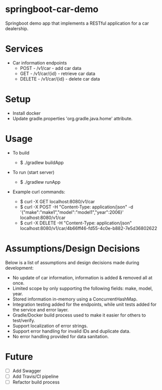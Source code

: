 springboot-car-demo
===

Springboot demo app that implements a RESTful application for a car dealership.

Services
====
- Car information endpoints 
    - POST   - /v1/car      - add car data
    - GET    - /v1/car/{id} - retrieve car data
    - DELETE - /v1/car/{id} - delete car data

Setup
====
- Install docker
- Update gradle.properties 'org.gradle.java.home' attribute.

Usage
====
- To build
    - $ ./gradlew buildApp
- To run (start server)
    - $ ./gradlew runApp

- Example curl commands:
    - $ curl -X GET localhost:8080/v1/car
    - $ curl -X POST -H "Content-Type: application/json" -d '{"make":"make1","model":"model1","year":2006}' localhost:8080/v1/car
    - $ curl -X DELETE -H "Content-Type: application/json" localhost:8080/v1/car/4b66ff46-fd55-4c0e-b882-7e5d36802622

Assumptions/Design Decisions
====
Below is a list of assumptions and design decisions made during development:
- No update of car information, information is added & removed all at once.
- Limited scope by only supporting the following fields: make, model, year.
- Stored information in-memory using a ConcurrentHashMap.
- Integration testing added for the endpoints, while unit tests added for the service and error layer.
- Gradle/Docker build process used to make it easier for others to test/verify.
- Support localization of error strings.
- Support error handling for invalid IDs and duplicate data.
- No error handling provided for data sanitation.

Future
====
- [ ] Add Swagger
- [ ] Add Travis/CI pipeline
- [ ] Refactor build process
